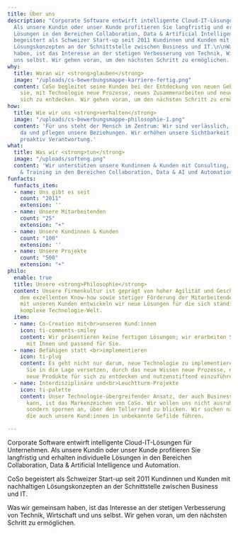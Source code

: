```yaml
---
title: Über uns
description: "Corporate Software entwirft intelligente Cloud-IT-Lösungen für Unternehmen.
  Als unsere Kundin oder unser Kunde profitieren Sie langfristig und erhalten individuelle
  Lösungen in den Bereichen Collaboration, Data & Artificial Intelligence und Automation.\n\nCoSo
  begeistert als Schweizer Start-up seit 2011 Kundinnen und Kunden mit nachhaltigen
  Lösungskonzepten an der Schnittstelle zwischen Business und IT.\n\nWas wir gemeinsam
  haben, ist das Interesse an der stetigen Verbesserung von Technik, Wirtschaft und
  uns selbst. Wir gehen voran, um den nächsten Schritt zu ermöglichen.   "
why:
  title: Woran wir <strong>glauben</strong>
  image: "/uploads/cs-bewerbungsmappe-karriere-fertig.png"
  content: CoSo begleitet seine Kunden bei der Entdeckung von neuen Gebieten und befähigt
    sie, mit Technologie neue Prozesse, neues Zusammenarbeiten und neue Produkte für
    sich zu entdecken. Wir gehen voran, um den nächsten Schritt zu ermöglichen.
how:
  title: Wie wir uns <strong>verhalten</strong>
  image: "/uploads/cs-bewerbungsmappe-philosophie-1.png"
  content: 'Für uns steht der Mensch im Zentrum: Wir sind verlässlich, für andere
    da und pflegen unsere Beziehungen. Wir erhöhen unsere Sichtbarkeit und übernehmen
    proaktiv Verantwortung.'
what:
  title: Was wir <strong>tun</strong>
  image: "/uploads/softeng.png"
  content: 'Wir unterstützen unsere Kundinnen & Kunden mit Consulting, Customizing
    & Training in den Bereichen Collaboration, Data & AI und Automation. '
funfacts:
  funfacts_item:
  - name: Uns gibt es seit
    count: "2011"
    extension: ''
  - name: Unsere Mitarbeitenden
    count: "25"
    extension: "+"
  - name: Unsere Kundinnen & Kunden
    count: "100"
    extension: ''
  - name: Unsere Projekte
    count: "500"
    extension: "+"
philo:
  enable: true
  title: Unsere <strong>Philosophie</strong>
  content: Unsere Firmenkultur ist geprägt von hoher Agilität und Geschwindigkeit,
    dem exzellenten Know-how sowie stetiger Förderung der Mitarbeitenden. Gemeinsam
    mit unseren Kunden entwickeln wir neue Lösungen für die sich ständig verändernde,
    komplexe Technologie-Welt.
  item:
  - name: Co-Creation mit<br>unseren Kund:innen
    icon: ti-comments-smiley
    content: Wir präsentieren keine fertigen Lösungen; wir erarbeiten Sie gemeinsam
      mit Ihnen und passend für Sie.
  - name: Befähigen statt <br>implementieren
    icon: ti-plug
    content: Es geht nicht nur darum, neue Technologie zu implementieren. Wir möchten
      Sie in die Lage versetzen, durch das neue Wissen neue Prozesse, neues Zusammenarbeiten,
      neue Produkte für sich zu entdecken und nutzenstiftend einzuführen.
  - name: Interdisziplinäre und<br>Leuchtturm-Projekte
    icon: ti-palette
    content: Unser Technologie-übergreifender Ansatz, der auch Business-Know-how beinhalten
      kann, ist das Markenzeichen von CoSo. Wir wollen uns nicht ausruhen auf Bekanntem,
      sondern spornen an, über den Tellerrand zu blicken. Wir suchen nach Projekten,
      die auch unsere Kund:innen in unbekannte Gefilde führen.

---
```

Corporate Software entwirft intelligente Cloud-IT-Lösungen für Unternehmen. Als unsere Kundin oder unser Kunde profitieren Sie langfristig und erhalten individuelle Lösungen in den Bereichen Collaboration, Data & Artificial Intelligence und Automation.

CoSo begeistert als Schweizer Start-up seit 2011 Kundinnen und Kunden mit nachhaltigen Lösungskonzepten an der Schnittstelle zwischen Business und IT.

Was wir gemeinsam haben, ist das Interesse an der stetigen Verbesserung von Technik, Wirtschaft und uns selbst. Wir gehen voran, um den nächsten Schritt zu ermöglichen.